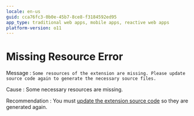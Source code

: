 ```yaml
---
locale: en-us
guid: cca76fc3-0b0e-45b7-8ce8-f3184592ed95
app_type: traditional web apps, mobile apps, reactive web apps
platform-version: o11
---
```


# Missing Resource Error

Message
:   `Some resources of the extension are missing. Please update source code again to generate the necessary source files.`

Cause
:   Some necessary resources are missing.

Recommendation
:   You must [update the extension source code](<../../../extensibility-and-integration/integration-studio/extension-life-cycle/extension-update-source-code.md>) so they are generated again.

